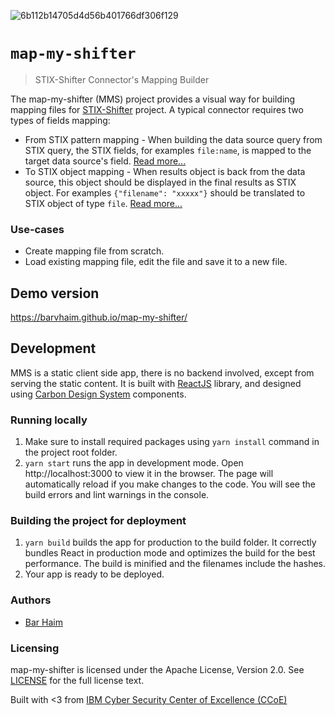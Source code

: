 ![6b112b14705d4d56b401766df306f129](https://user-images.githubusercontent.com/16198896/114301821-0653e000-9acf-11eb-923d-baeec7ba80dc.png)
# `map-my-shifter`
> STIX-Shifter Connector's Mapping Builder

The map-my-shifter (MMS) project provides a visual way for building mapping files for [STIX-Shifter](https://github.com/opencybersecurityalliance/stix-shifter) project.
A typical connector requires two types of fields mapping:
- From STIX pattern mapping - When building the data source query from STIX query, the STIX fields, for examples `file:name`, is mapped to the target data source's field. [Read more...](https://github.com/opencybersecurityalliance/stix-shifter/blob/master/adapter-guide/develop-translation-module.md#step-2-edit-the-from_stix_map-json-files)
- To STIX object mapping - When results object is back from the data source, this object should be displayed in the final results as STIX object. For examples `{"filename": "xxxxx"}` should be translated to STIX object of type `file`. [Read more...](https://github.com/opencybersecurityalliance/stix-shifter/blob/master/adapter-guide/develop-translation-module.md#step-4-edit-the-to_stix_map-json-file)

### Use-cases
- Create mapping file from scratch.
- Load existing mapping file, edit the file and save it to a new file.

## Demo version
https://barvhaim.github.io/map-my-shifter/

## Development
MMS is a static client side app, there is no backend involved, except from serving the static content. It is built with [ReactJS](https://reactjs.org) library, and designed using [Carbon Design System](https://www.carbondesignsystem.com) components.
  
### Running locally 
1. Make sure to install required packages using `yarn install` command in the project root folder.
2. `yarn start` runs the app in development mode. Open http://localhost:3000 to view it in the browser. The page will automatically reload if you make changes to the code.
   You will see the build errors and lint warnings in the console. 

### Building the project for deployment
1. `yarn build` builds the app for production to the build folder. It correctly bundles React in production mode and optimizes the build for the best performance. The build is minified and the filenames include the hashes.
2. Your app is ready to be deployed.

### Authors
- [Bar Haim](https://github.com/barvhaim)

### Licensing

map-my-shifter is licensed under the Apache License, Version 2.0. See [LICENSE](https://github.com/barvhaim/map-my-shifter/blob/master/LICENSE) for the full license text.


Built with <3 from
[IBM Cyber Security Center of Excellence (CCoE)](https://www.research.ibm.com/haifa/ccoe/)
